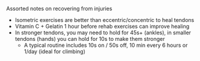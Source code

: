 
Assorted notes on recovering from injuries
- Isometric exercises are better than eccentric/concentric to heal tendons
- Vitamin C + Gelatin 1 hour before rehab exercises can improve healing
- In stronger tendons, you may need to hold for 45s+ (ankles), in smaller tendons (hands) you can hold for 10s to make them stronger
	- A typical routine includes 10s on / 50s off, 10 min every 6 hours or 1/day (ideal for climbing)
